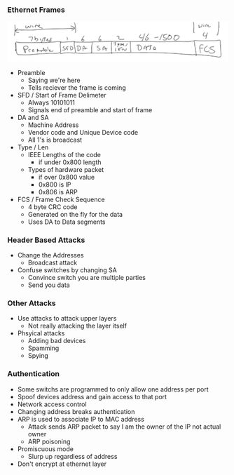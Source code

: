 
### Ethernet Frames

![frame](./frame_image.png)

- Preamble
    - Saying we're here
    - Tells reciever the frame is coming
- SFD / Start of Frame Delimeter
    - Always 10101011
    - Signals end of preamble and start of frame
- DA and SA
    - Machine Address 
    - Vendor code and Unique Device code
    - All 1's is broadcast
- Type / Len
    - IEEE Lengths of the code
        - if under 0x800 length
    - Types of hardware packet
        - if over 0x800 value
        - 0x800 is IP
        - 0x806 is ARP
- FCS / Frame Check Sequence
    - 4 byte CRC code
    - Generated on the fly for the data
    - Uses DA to Data segments

### Header Based Attacks
- Change the Addresses
    - Broadcast attack
- Confuse switches by changing SA
    - Convince switch you are multiple parties 
    - Send you data

### Other Attacks
- Use attacks to attack upper layers
    - Not really attacking the layer itself
- Phsyical attacks 
    - Adding bad devices
    - Spamming
    - Spying

### Authentication
- Some switchs are programmed to only allow one address per port
- Spoof devices address and gain access to that port
- Network access control
- Changing address breaks authentication
- ARP is used to associate IP to MAC address
    - Attack sends ARP packet to say I am the owner of the IP not actual owner
    - ARP poisoning
- Promiscuous mode
    - Slurp up regardless of address
- Don't encrypt at ethernet layer


